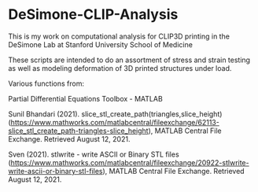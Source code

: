 # DeSimone-CLIP-Analysis
This is my work on computational analysis for CLIP3D printing in the DeSimone Lab at Stanford University School of Medicine

These scripts are intended to do an assortment of stress and strain testing as well as modeling deformation of 3D printed structures under load.

Various functions from:  

Partial Differential Equations Toolbox - MATLAB

Sunil Bhandari (2021). slice_stl_create_path(triangles,slice_height) (https://www.mathworks.com/matlabcentral/fileexchange/62113-slice_stl_create_path-triangles-slice_height), MATLAB Central File Exchange. Retrieved August 12, 2021.

Sven (2021). stlwrite - write ASCII or Binary STL files (https://www.mathworks.com/matlabcentral/fileexchange/20922-stlwrite-write-ascii-or-binary-stl-files), MATLAB Central File Exchange. Retrieved August 12, 2021.

